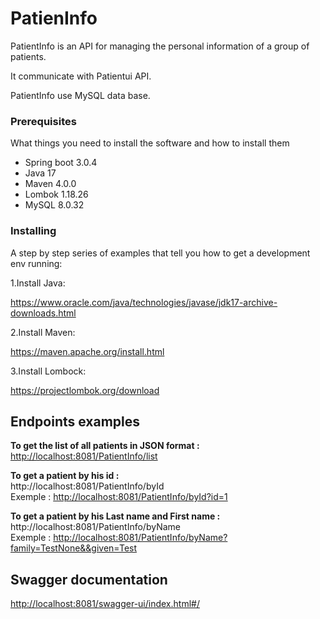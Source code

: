 # PatienInfo

PatientInfo is an API for managing the personal information of a group of patients.

It communicate with Patientui API.

PatientInfo use MySQL data base.


### Prerequisites

What things you need to install the software and how to install them

- Spring boot 3.0.4
- Java 17
- Maven 4.0.0
- Lombok 1.18.26
- MySQL 8.0.32

### Installing

A step by step series of examples that tell you how to get a development env running:

1.Install Java:

https://www.oracle.com/java/technologies/javase/jdk17-archive-downloads.html

2.Install Maven:

https://maven.apache.org/install.html

3.Install Lombock:

https://projectlombok.org/download


## Endpoints examples

**To get the list of all patients in JSON format :**<br>
[http://localhost:8081/PatientInfo/list](http://localhost:8081/PatientInfo/list)

**To get a patient by his id :**<br>
http://localhost:8081/PatientInfo/byId<br>
Exemple : [http://localhost:8081/PatientInfo/byId?id=1](http://localhost:8081/PatientInfo/byId?id=1)

**To get a patient by his Last name and First name :**<br>
http://localhost:8081/PatientInfo/byName<br>
Exemple : [http://localhost:8081/PatientInfo/byName?family=TestNone&&given=Test](http://localhost:8081/PatientInfo/byName?family=TestNone&&given=Test)


## Swagger documentation

[http://localhost:8081/swagger-ui/index.html#/](http://localhost:8081/swagger-ui/index.html#/)






